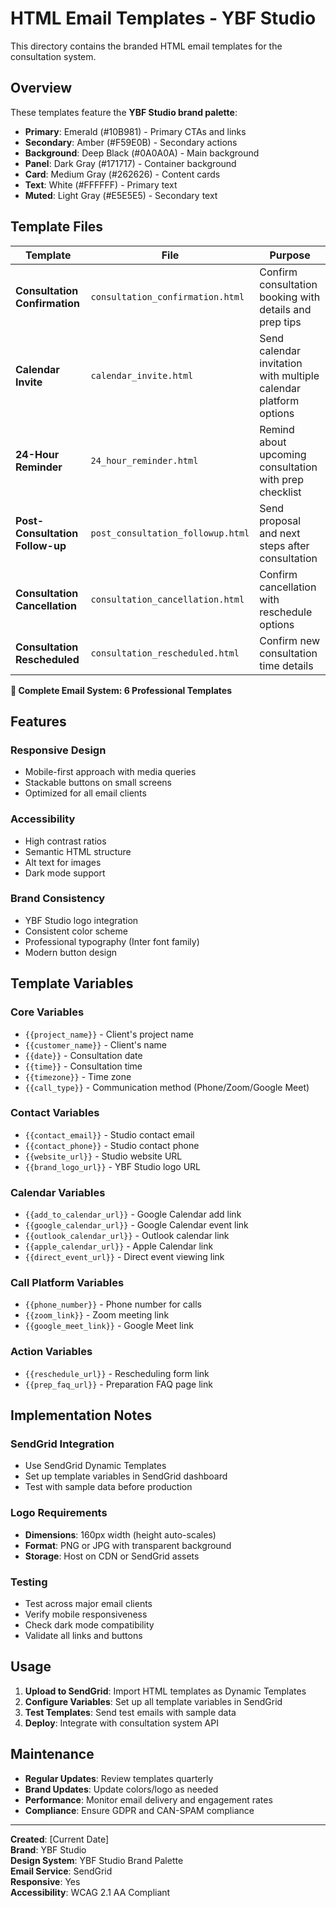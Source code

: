 # HTML Email Templates - YBF Studio

This directory contains the branded HTML email templates for the consultation system.

## Overview

These templates feature the **YBF Studio brand palette**:
- **Primary**: Emerald (#10B981) - Primary CTAs and links
- **Secondary**: Amber (#F59E0B) - Secondary actions
- **Background**: Deep Black (#0A0A0A) - Main background
- **Panel**: Dark Gray (#171717) - Container background
- **Card**: Medium Gray (#262626) - Content cards
- **Text**: White (#FFFFFF) - Primary text
- **Muted**: Light Gray (#E5E5E5) - Secondary text

## Template Files

| Template | File | Purpose |
|----------|------|---------|
| **Consultation Confirmation** | `consultation_confirmation.html` | Confirm consultation booking with details and prep tips |
| **Calendar Invite** | `calendar_invite.html` | Send calendar invitation with multiple calendar platform options |
| **24-Hour Reminder** | `24_hour_reminder.html` | Remind about upcoming consultation with prep checklist |
| **Post-Consultation Follow-up** | `post_consultation_followup.html` | Send proposal and next steps after consultation |
| **Consultation Cancellation** | `consultation_cancellation.html` | Confirm cancellation with reschedule options |
| **Consultation Rescheduled** | `consultation_rescheduled.html` | Confirm new consultation time details |

**🎉 Complete Email System: 6 Professional Templates**

## Features

### **Responsive Design**
- Mobile-first approach with media queries
- Stackable buttons on small screens
- Optimized for all email clients

### **Accessibility**
- High contrast ratios
- Semantic HTML structure
- Alt text for images
- Dark mode support

### **Brand Consistency**
- YBF Studio logo integration
- Consistent color scheme
- Professional typography (Inter font family)
- Modern button design

## Template Variables

### **Core Variables**
- `{{project_name}}` - Client's project name
- `{{customer_name}}` - Client's name
- `{{date}}` - Consultation date
- `{{time}}` - Consultation time
- `{{timezone}}` - Time zone
- `{{call_type}}` - Communication method (Phone/Zoom/Google Meet)

### **Contact Variables**
- `{{contact_email}}` - Studio contact email
- `{{contact_phone}}` - Studio contact phone
- `{{website_url}}` - Studio website URL
- `{{brand_logo_url}}` - YBF Studio logo URL

### **Calendar Variables**
- `{{add_to_calendar_url}}` - Google Calendar add link
- `{{google_calendar_url}}` - Google Calendar event link
- `{{outlook_calendar_url}}` - Outlook calendar link
- `{{apple_calendar_url}}` - Apple Calendar link
- `{{direct_event_url}}` - Direct event viewing link

### **Call Platform Variables**
- `{{phone_number}}` - Phone number for calls
- `{{zoom_link}}` - Zoom meeting link
- `{{google_meet_link}}` - Google Meet link

### **Action Variables**
- `{{reschedule_url}}` - Rescheduling form link
- `{{prep_faq_url}}` - Preparation FAQ page link

## Implementation Notes

### **SendGrid Integration**
- Use SendGrid Dynamic Templates
- Set up template variables in SendGrid dashboard
- Test with sample data before production

### **Logo Requirements**
- **Dimensions**: 160px width (height auto-scales)
- **Format**: PNG or JPG with transparent background
- **Storage**: Host on CDN or SendGrid assets

### **Testing**
- Test across major email clients
- Verify mobile responsiveness
- Check dark mode compatibility
- Validate all links and buttons

## Usage

1. **Upload to SendGrid**: Import HTML templates as Dynamic Templates
2. **Configure Variables**: Set up all template variables in SendGrid
3. **Test Templates**: Send test emails with sample data
4. **Deploy**: Integrate with consultation system API

## Maintenance

- **Regular Updates**: Review templates quarterly
- **Brand Updates**: Update colors/logo as needed
- **Performance**: Monitor email delivery and engagement rates
- **Compliance**: Ensure GDPR and CAN-SPAM compliance

---

**Created**: [Current Date]  
**Brand**: YBF Studio  
**Design System**: YBF Studio Brand Palette  
**Email Service**: SendGrid  
**Responsive**: Yes  
**Accessibility**: WCAG 2.1 AA Compliant
